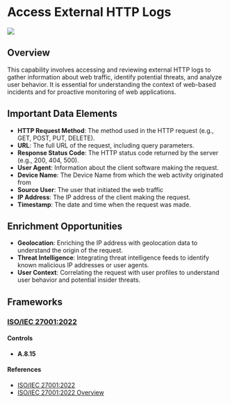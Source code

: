 # Access External HTTP Logs

![](https://img.shields.io/badge/P0001-preparation-white)

## Overview

This capability involves accessing and reviewing external HTTP logs to gather information about web traffic, identify potential threats, and analyze user behavior. It is essential for understanding the context of web-based incidents and for proactive monitoring of web applications.  

## Important Data Elements
- **HTTP Request Method**: The method used in the HTTP request (e.g., GET, POST, PUT, DELETE).
- **URL**: The full URL of the request, including query parameters.
- **Response Status Code**: The HTTP status code returned by the server (e.g., 200, 404, 500).
- **User Agent**: Information about the client software making the request.
- **Device Name**: The Device Name from which the web activity originated from
- **Source User**: The user that initiated the web traffic
- **IP Address**: The IP address of the client making the request.
- **Timestamp**: The date and time when the request was made.

## Enrichment Opportunities
- **Geolocation**: Enriching the IP address with geolocation data to understand the origin of the request.
- **Threat Intelligence**: Integrating threat intelligence feeds to identify known malicious IP addresses or user agents.
- **User Context**: Correlating the request with user profiles to understand user behavior and potential insider threats.

## Frameworks
### [ISO/IEC 27001:2022](../frameworks/F0002.md)

#### Controls

- **A.8.15** 

#### References

- [ISO/IEC 27001:2022](https://www.iso.org/standard/82875.html)
- [ISO/IEC 27001:2022 Overview](https://www.iso.org/isoiec-27001-information-security.html)